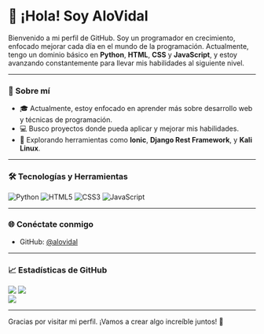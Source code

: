# 👋 ¡Hola! Soy AloVidal

Bienvenido a mi perfil de GitHub. Soy un programador en crecimiento, enfocado mejorar cada día en el mundo de la programación. Actualmente, tengo un dominio básico en **Python**, **HTML**, **CSS** y **JavaScript**, y estoy avanzando constantemente para llevar mis habilidades al siguiente nivel.

---

### 🚀 Sobre mí
- 🎓 Actualmente, estoy enfocado en aprender más sobre desarrollo web y técnicas de programación.
- 💻 Busco proyectos donde pueda aplicar y mejorar mis habilidades.
- 🌱 Explorando herramientas como **Ionic**, **Django Rest Framework**, y **Kali Linux**.

---

### 🛠️ Tecnologías y Herramientas

![Python](https://img.shields.io/badge/Python-3776AB?style=for-the-badge&logo=python&logoColor=white)
![HTML5](https://img.shields.io/badge/HTML5-E34F26?style=for-the-badge&logo=html5&logoColor=white)
![CSS3](https://img.shields.io/badge/CSS3-1572B6?style=for-the-badge&logo=css3&logoColor=white)
![JavaScript](https://img.shields.io/badge/JavaScript-F7DF1E?style=for-the-badge&logo=javascript&logoColor=black)

---

### 🌐 Conéctate conmigo

- GitHub: [@alovidal](https://github.com/alovidal)

---

### 📈 Estadísticas de GitHub
![](https://github-readme-stats.vercel.app/api?username=alovidal&theme=dark&hide_border=false&include_all_commits=true&count_private=true)
![](https://github-readme-stats.vercel.app/api/top-langs/?username=alovidal&theme=dark&hide_border=false&include_all_commits=true&count_private=true&layout=compact)<br/>
![](https://github-readme-streak-stats.herokuapp.com/?user=alovidal&theme=dark&hide_border=false)

---

Gracias por visitar mi perfil. ¡Vamos a crear algo increíble juntos! 🚀
